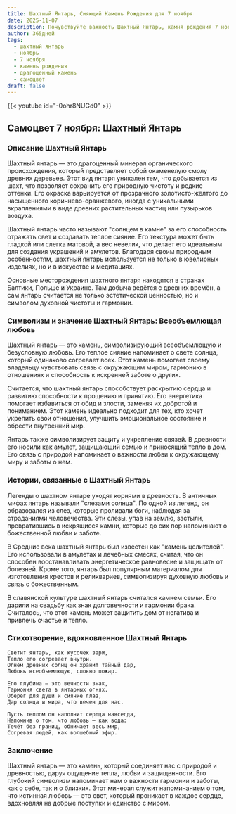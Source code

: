 ```yaml
---
title: Шахтный Янтарь, Сияющий Камень Рождения для 7 ноября
date: 2025-11-07
description: Почувствуйте важность Шахтный Янтарь, камня рождения 7 ноября, который символизирует Всеобъемлющая любовь. Пусть его красота и значение осветят ваш день.
author: 365дней
tags:
  - шахтный янтарь
  - ноябрь
  - 7 ноября
  - камень рождения
  - драгоценный камень
  - самоцвет
draft: false
---
```


{{< youtube id="-0ohr8NUGd0" >}}

## Самоцвет 7 ноября: Шахтный Янтарь

### Описание Шахтный Янтарь

Шахтный янтарь — это драгоценный минерал органического происхождения, который представляет собой окаменелую смолу древних деревьев. Этот вид янтаря уникален тем, что добывается из шахт, что позволяет сохранить его природную чистоту и редкие оттенки. Его окраска варьируется от прозрачного золотисто-жёлтого до насыщенного коричнево-оранжевого, иногда с уникальными вкраплениями в виде древних растительных частиц или пузырьков воздуха.

Шахтный янтарь часто называют "солнцем в камне" за его способность отражать свет и создавать теплое сияние. Его текстура может быть гладкой или слегка матовой, а вес невелик, что делает его идеальным для создания украшений и амулетов. Благодаря своим природным особенностям, шахтный янтарь используется не только в ювелирных изделиях, но и в искусстве и медитациях.

Основные месторождения шахтного янтаря находятся в странах Балтики, Польше и Украине. Там добыча ведётся с древних времён, а сам янтарь считается не только эстетической ценностью, но и символом духовной чистоты и гармонии.

### Символизм и значение Шахтный Янтарь: Всеобъемлющая любовь

Шахтный янтарь — это камень, символизирующий всеобъемлющую и безусловную любовь. Его теплое сияние напоминает о свете солнца, который одинаково согревает всех. Этот камень помогает своему владельцу чувствовать связь с окружающим миром, гармонию в отношениях и способность к искренней заботе о других.

Считается, что шахтный янтарь способствует раскрытию сердца и развитию способности к прощению и принятию. Его энергетика помогает избавиться от обид и злости, заменяя их добротой и пониманием. Этот камень идеально подходит для тех, кто хочет укрепить свои отношения, улучшить эмоциональное состояние и обрести внутренний мир.

Янтарь также символизирует защиту и укрепление связей. В древности его носили как амулет, защищающий семью и приносящий тепло в дом. Его связь с природой напоминает о важности любви к окружающему миру и заботы о нем.

### Истории, связанные с Шахтный Янтарь

Легенды о шахтном янтаре уходят корнями в древность. В античных мифах янтарь называли "слезами солнца". По одной из легенд, он образовался из слез, которые проливали боги, наблюдая за страданиями человечества. Эти слезы, упав на землю, застыли, превратившись в искрящиеся камни, которые до сих пор напоминают о божественной любви и заботе.

В Средние века шахтный янтарь был известен как "камень целителей". Его использовали в амулетах и лечебных смесях, считая, что он способен восстанавливать энергетическое равновесие и защищать от болезней. Кроме того, янтарь был популярным материалом для изготовления крестов и реликвариев, символизируя духовную любовь и связь с божественным.

В славянской культуре шахтный янтарь считался камнем семьи. Его дарили на свадьбу как знак долговечности и гармонии брака. Считалось, что этот камень может защитить дом от негатива и привлечь счастье и тепло.

### Стихотворение, вдохновленное Шахтный Янтарь

```
Светит янтарь, как кусочек зари,  
Тепло его согревает внутри.  
Огнем древних солнц он хранит тайный дар,  
Любовь всеобъемлющую, словно пожар.

Его глубина — это вечности знак,  
Гармония света в янтарных огнях.  
Оберег для души и сияние глаз,  
Дар солнца и мира, что вечен для нас.

Пусть теплом он наполнит сердца навсегда,  
Напомнив о том, что любовь — как вода:  
Течёт без границ, обнимает весь мир,  
Согревая людей, как волшебный эфир.
```

### Заключение

Шахтный янтарь — это камень, который соединяет нас с природой и древностью, даруя ощущение тепла, любви и защищенности. Его глубокий символизм напоминает нам о важности гармонии и заботы, как о себе, так и о близких. Этот минерал служит напоминанием о том, что истинная любовь — это свет, который проникает в каждое сердце, вдохновляя на добрые поступки и единство с миром.